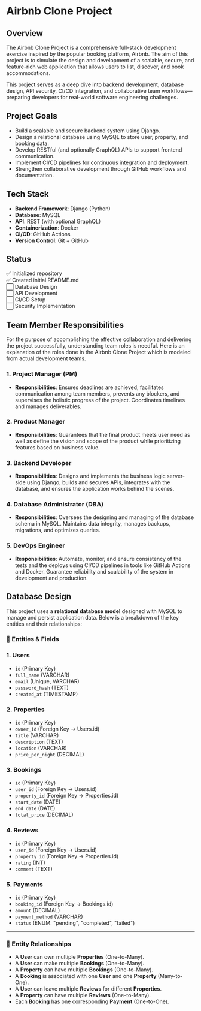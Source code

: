 # Airbnb Clone Project

## Overview

The Airbnb Clone Project is a comprehensive full-stack development exercise inspired by the popular booking platform, Airbnb. The aim of this project is to simulate the design and development of a scalable, secure, and feature-rich web application that allows users to list, discover, and book accommodations.

This project serves as a deep dive into backend development, database design, API security, CI/CD integration, and collaborative team workflows—preparing developers for real-world software engineering challenges.

## Project Goals

- Build a scalable and secure backend system using Django.
- Design a relational database using MySQL to store user, property, and booking data.
- Develop RESTful (and optionally GraphQL) APIs to support frontend communication.
- Implement CI/CD pipelines for continuous integration and deployment.
- Strengthen collaborative development through GitHub workflows and documentation.

## Tech Stack

- **Backend Framework**: Django (Python)
- **Database**: MySQL
- **API**: REST (with optional GraphQL)
- **Containerization**: Docker
- **CI/CD**: GitHub Actions
- **Version Control**: Git + GitHub

## Status

✅ Initialized repository  
✅ Created initial README.md  
⬜️ Database Design  
⬜️ API Development  
⬜️ CI/CD Setup  
⬜️ Security Implementation

## Team Member Responsibilities

For the purpose of accomplishing the effective collaboration and delivering the project successfully, understanding team roles is needful. Here is an explanation of the roles done in the Airbnb Clone Project which is modeled from actual development teams.

### 1. **Project Manager (PM)**

- **Responsibilities**: Ensures deadlines are achieved, facilitates communication among team members, prevents any blockers, and supervises the holistic progress of the project. Coordinates timelines and manages deliverables.

### 2. **Product Manager**

- **Responsibilities**: Guarantees that the final product meets user need as well as define the vision and scope of the product while prioritizing features based on business value.

### 3. **Backend Developer**

- **Responsibilities**: Designs and implements the business logic server-side using Django, builds and secures APIs, integrates with the database, and ensures the application works behind the scenes.

### 4. **Database Administrator (DBA)**

- **Responsibilities**: Oversees the designing and managing of the database schema in MySQL. Maintains data integrity, manages backups, migrations, and optimizes queries.

### 5. **DevOps Engineer**

- **Responsibilities**: Automate, monitor, and ensure consistency of the tests and the deploys using CI/CD pipelines in tools like GitHub Actions and Docker. Guarantee reliability and scalability of the system in development and production.

## Database Design

This project uses a **relational database model** designed with MySQL to manage and persist application data. Below is a breakdown of the key entities and their relationships:

### 📌 Entities & Fields

### 1. **Users**

- `id` (Primary Key)
- `full_name` (VARCHAR)
- `email` (Unique, VARCHAR)
- `password_hash` (TEXT)
- `created_at` (TIMESTAMP)

### 2. **Properties**

- `id` (Primary Key)
- `owner_id` (Foreign Key → Users.id)
- `title` (VARCHAR)
- `description` (TEXT)
- `location` (VARCHAR)
- `price_per_night` (DECIMAL)

### 3. **Bookings**

- `id` (Primary Key)
- `user_id` (Foreign Key → Users.id)
- `property_id` (Foreign Key → Properties.id)
- `start_date` (DATE)
- `end_date` (DATE)
- `total_price` (DECIMAL)

### 4. **Reviews**

- `id` (Primary Key)
- `user_id` (Foreign Key → Users.id)
- `property_id` (Foreign Key → Properties.id)
- `rating` (INT)
- `comment` (TEXT)

### 5. **Payments**

- `id` (Primary Key)
- `booking_id` (Foreign Key → Bookings.id)
- `amount` (DECIMAL)
- `payment_method` (VARCHAR)
- `status` (ENUM: "pending", "completed", "failed")

---

### 🔗 Entity Relationships

- A **User** can own multiple **Properties** (One-to-Many).
- A **User** can make multiple **Bookings** (One-to-Many).
- A **Property** can have multiple **Bookings** (One-to-Many).
- A **Booking** is associated with one **User** and one **Property** (Many-to-One).
- A **User** can leave multiple **Reviews** for different **Properties**.
- A **Property** can have multiple **Reviews** (One-to-Many).
- Each **Booking** has one corresponding **Payment** (One-to-One).
